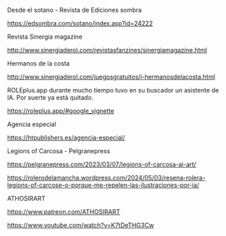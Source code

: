 Desde el sotano - Revista de Ediciones sombra

https://edsombra.com/sotano/index.asp?id=24222

Revista Sinergia magazine

http://www.sinergiaderol.com/revistasfanzines/sinergiamagazine.html

Hermanos de la costa

http://www.sinergiaderol.com/juegosgratuitos/j-hermanosdelacosta.html

ROLEplus.app durante mucho tiempo tuvo en su buscador un asistente de IA. Por suerte ya está quitado.

https://roleplus.app/#google_vignette

Agencia especial

https://htpublishers.es/agencia-especial/

Legions of Carcosa - Pelgranepress

https://pelgranepress.com/2023/03/07/legions-of-carcosa-ai-art/

https://rolerodelamancha.wordpress.com/2024/05/03/resena-rolera-legions-of-carcose-o-porque-me-repelen-las-ilustraciones-por-ia/

ATHOSIRART

https://www.patreon.com/ATHOSIRART

https://www.youtube.com/watch?v=K7tDeTHG3Cw